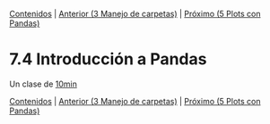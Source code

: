 [Contenidos](../Contenidos.md) \| [Anterior (3 Manejo de carpetas)](02_Directorios.md) \| [Próximo (5 Plots con Pandas)](07_Pandas_graficos.md)

# 7.4 Introducción a Pandas

Un clase de [10min](https://pandas.pydata.org/docs/user_guide/10min.html)


[Contenidos](../Contenidos.md) \| [Anterior (3 Manejo de carpetas)](02_Directorios.md) \| [Próximo (5 Plots con Pandas)](07_Pandas_graficos.md)

